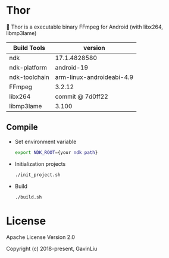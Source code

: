 # Thor

🔨 Thor is a executable binary FFmpeg for Android (with libx264, libmp3lame)

| Build Tools   | version                   |
| ------------- | ------------------------- |
| ndk           | 17.1.4828580              |
| ndk-platform  | android-19                |
| ndk-toolchain | arm-linux-androideabi-4.9 |
| FFmpeg        | 3.2.12                    |
| libx264       | commit @ 7d0ff22          |
| libmp3lame    | 3.100                     |

## Compile

- Set environment variable

  ```bash
  export NDK_ROOT={your ndk path}
  ```

- Initialization projects

  ```bash
  ./init_project.sh
  ```

- Build

  ```bash
  ./build.sh
  ```

# License

Apache License Version 2.0

Copyright (c) 2018-present, GavinLiu
